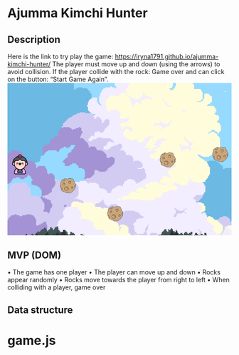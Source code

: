# Ajumma Kimchi Hunter
## Description
Here is the link to try play the game: https://iryna1791.github.io/ajumma-kimchi-hunter/
The player must move up and down (using the arrows) to avoid collision. If the player collide with the rock: Game over and can click on the button: “Start Game Again”.
![Getting Started](./images/image.png)
 
## MVP (DOM)
•	The game has one player
•	The player can move up and down
•	Rocks appear randomly
•	Rocks move towards the player from right to left
•	When colliding with a player, game over
## Data structure
# game.js
